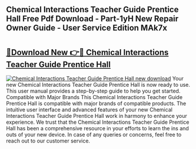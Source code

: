 ## Chemical Interactions Teacher Guide Prentice Hall Free Pdf Download - Part-1yH New Repair Owner Guide - User Service Edition MAk7x

# <h2><a href="http://bc54239.oget.top/?id=Chemical+Interactions+Teacher+Guide+Prentice+Hall">🔗Download New 👉🔴 Chemical Interactions Teacher Guide Prentice Hall</a></h2>

[![Chemical Interactions Teacher Guide Prentice Hall new download](https://i.imgur.com/5g1atiW.png)](http://bc54239.oget.top/?id=Chemical+Interactions+Teacher+Guide+Prentice+Hall)
Your new Chemical Interactions Teacher Guide Prentice Hall is now ready to use. This user manual provides a step-by-step guide to help you get started. Compatible with Major Brands This Chemical Interactions Teacher Guide Prentice Hall is compatible with major brands of compatible products. The intuitive user interface and advanced features of your new Chemical Interactions Teacher Guide Prentice Hall work in harmony to enhance your experience. We trust that the Chemical Interactions Teacher Guide Prentice Hall has been a comprehensive resource in your efforts to learn the ins and outs of your new device. In case of any queries or concerns, feel free to reach out to our customer service.
